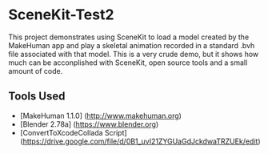 # SceneKit-Test2
This project demonstrates using SceneKit to load a model created by the MakeHuman app and play a skeletal animation recorded in a standard .bvh file associated with that model. This is a very crude demo, but it shows how much can be acconplished with SceneKit, open source tools and a small amount of code.

## Tools Used
* [MakeHuman 1.1.0] (http://www.makehuman.org)
* [Blender 2.78a] (https://www.blender.org)
* [ConvertToXcodeCollada Script] (https://drive.google.com/file/d/0B1_uvI21ZYGUaGdJckdwaTRZUEk/edit)
